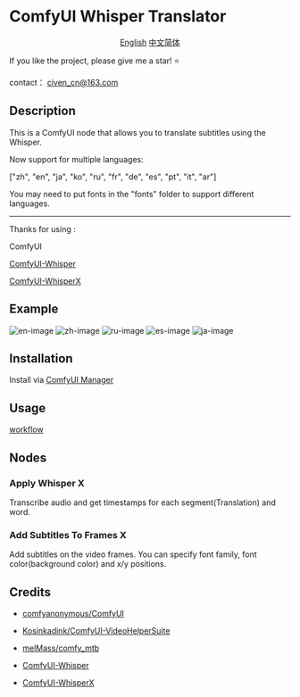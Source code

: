# ComfyUI Whisper Translator
<div align="center">
<a href="./readme.md">English</a>
<a href="./readme.zh_cn.md">中文简体</a>
</div>

If you like the project, please give me a star! ⭐

contact： civen_cn@163.com

## Description
This is a ComfyUI node that allows you to translate subtitles using the Whisper.

Now support for multiple languages:

["zh", "en", "ja", "ko", "ru", "fr", "de", "es", "pt", "it", "ar"]

You may need to put fonts in the "fonts" folder to support different languages.

****
Thanks for using :

ComfyUI 

[ComfyUI-Whisper](https://github.com/yuvraj108c/ComfyUI-Whisper)

[ComfyUI-WhisperX](https://github.com/AIFSH/ComfyUI-WhisperX)

## Example
![en-image](https://github.com/civen-cn/ComfyUI-Whisper-Translator/blob/master/example/en.png?raw=true)
![zh-image](https://github.com/civen-cn/ComfyUI-Whisper-Translator/blob/master/example/zh.png?raw=true)
![ru-image](https://github.com/civen-cn/ComfyUI-Whisper-Translator/blob/master/example/ru.png?raw=true)
![es-image](https://github.com/civen-cn/ComfyUI-Whisper-Translator/blob/master/example/es.png?raw=true)
![ja-image](https://github.com/civen-cn/ComfyUI-Whisper-Translator/blob/master/example/jp.png?raw=true)

## Installation

Install via [ComfyUI Manager](https://github.com/ltdrdata/ComfyUI-Manager)

## Usage
[workflow](https://github.com/civen-cn/ComfyUI-Whisper-Translator/blob/master/example_workflows/video_translation_subtitles_workflow.json)
## Nodes

### Apply Whisper X

Transcribe audio and get timestamps for each segment(Translation) and word.

### Add Subtitles To Frames X

Add subtitles on the video frames. You can specify font family, font color(background color) and x/y positions.

## Credits
- [comfyanonymous/ComfyUI](https://github.com/comfyanonymous/ComfyUI)

- [Kosinkadink/ComfyUI-VideoHelperSuite](https://github.com/Kosinkadink/ComfyUI-VideoHelperSuite)

- [melMass/comfy_mtb](https://github.com/melMass/comfy_mtb)

- [ComfyUI-Whisper](https://github.com/yuvraj108c/ComfyUI-Whisper)

- [ComfyUI-WhisperX](https://github.com/AIFSH/ComfyUI-WhisperX)



